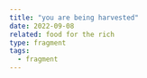 ```yaml
---
title: "you are being harvested"
date: 2022-09-08
related: food for the rich
type: fragment
tags:
  - fragment
---
```

